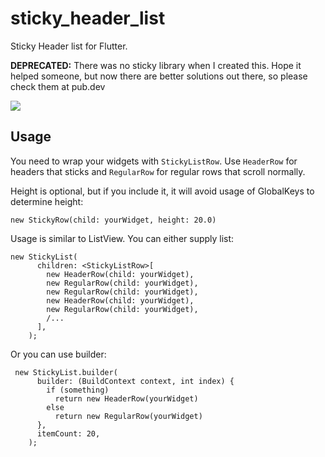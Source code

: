# sticky_header_list
Sticky Header list for Flutter.

**DEPRECATED:** There was no sticky library when I created this. Hope it helped someone, but now there are better solutions out there, so please check them at pub.dev

![](https://i.imgur.com/8M4nMcO.gif)


## Usage

You need to wrap your widgets with `StickyListRow`. Use `HeaderRow` for headers that sticks
and `RegularRow` for regular rows that scroll normally.

Height is optional, but if you include it, it will avoid usage of GlobalKeys to determine height: 

`new StickyRow(child: yourWidget, height: 20.0)`

Usage is similar to ListView. You can either supply list:

    new StickyList(
          children: <StickyListRow>[
            new HeaderRow(child: yourWidget),
            new RegularRow(child: yourWidget),
            new RegularRow(child: yourWidget),
            new HeaderRow(child: yourWidget),
            new RegularRow(child: yourWidget),
            /...
          ],
        );
        
Or you can use builder:

     new StickyList.builder(
          builder: (BuildContext context, int index) {
            if (something)
              return new HeaderRow(yourWidget)
            else
              return new RegularRow(yourWidget)
          },
          itemCount: 20,
        );
        
